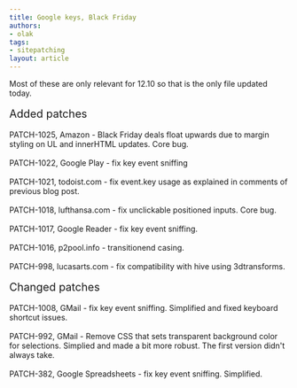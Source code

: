 ```yaml
---
title: Google keys, Black Friday
authors:
- olak
tags:
- sitepatching
layout: article
---
```

Most of these are only relevant for 12.10 so that is the only file updated today.<br/><br/><span style="font-size: 140%">Added patches</span><br/><br/>PATCH-1025, Amazon - Black Friday deals float upwards due to margin styling on UL and innerHTML updates. Core bug.<br/><br/>PATCH-1022, Google Play - fix key event sniffing<br/><br/>PATCH-1021, todoist.com - fix event.key usage as explained in comments of previous blog post.<br/><br/>PATCH-1018, lufthansa.com - fix unclickable positioned inputs. Core bug.<br/><br/>PATCH-1017, Google Reader - fix key event sniffing.<br/><br/>PATCH-1016, p2pool.info - transitionend casing.<br/><br/>PATCH-998, lucasarts.com - fix compatibility with hive using 3dtransforms.<br/><br/><span style="font-size: 140%">Changed patches</span><br/><br/>PATCH-1008, GMail - fix key event sniffing. Simplified and fixed keyboard shortcut issues.<br/><br/>PATCH-992, GMail - Remove CSS that sets transparent background color for selections. Simplied and made a bit more robust. The first version didn&#39;t always take.<br/><br/>PATCH-382, Google Spreadsheets - fix key event sniffing. Simplified.
